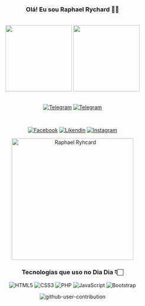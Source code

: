 <div align=center>

<section align=center>

### Olá! Eu sou Raphael Rychard 👋🏻
</section>

<section align=center><br>
	
<img height="180em"  src="https://github-readme-stats.vercel.app/api?username=raphaelrychard&show_icons=true&theme=buefy"> 
<img height="180em"  src="https://github-readme-stats.vercel.app/api/top-langs/?username=anuraghazra&layout=compact&theme=buefy"> 
</section>


<div style="display: inline_block" align=center><br>
  
[![Telegram](https://img.shields.io/badge/Telegram-2CA5E0?style=for-the-badge&logo=telegram&logoColor=white )](https://t.me/RaphaelRychard)
[![Telegram](https://img.shields.io/badge/WhatsApp-25D366?style=for-the-badge&logo=whatsapp&logoColor=white)](https://api.whatsapp.com/send?phone=5565984524722)
</div>
	
<section style="display: inline_block" align=center><br>
		
[![Facebook](https://img.shields.io/badge/Facebook-1877F2?style=for-the-badge&logo=facebook&logoColor=white)](https://www.linkedin.com/in/raphaelrychard)
[![Likendin](https://img.shields.io/badge/LinkedIn-0077B5?style=for-the-badge&logo=linkedin&logoColor=white)](https://www.linkedin.com/in/raphaelrychard)
[![Instagram](https://img.shields.io/badge/Instagram-E4405F?style=for-the-badge&logo=instagram&logoColor=white)](https://www.instagram.com/raphrych/)
</section>

<div style="display: inline_block" align="center">
	
<section>
<img height=330em align=center src="https://user-images.githubusercontent.com/67989564/172969445-bd8accaf-ba7d-42d2-b47d-a62d1cb3bf49.png" alt="Raphael Ryhcard">
</section>
	
### Tecnologias que uso no Dia Dia 👇🏻
<img src="https://img.shields.io/badge/HTML5-E34F26?style=for-the-badge&logo=html5&logoColor=white" alt="HTML5">
<img src="https://img.shields.io/badge/CSS3-1572B6?style=for-the-badge&logo=css3&logoColor=white" alt="CSS3">
<img src="https://img.shields.io/badge/PHP-777BB4?style=for-the-badge&logo=php&logoColor=white" alt="PHP">
<img src="https://img.shields.io/badge/JavaScript-F7DF1E?style=for-the-badge&logo=javascript&logoColor=black" alt="JavaScript"> 
<img src="https://img.shields.io/badge/Bootstrap-563D7C?style=for-the-badge&logo=bootstrap&logoColor=white" alt="Bootstrap">	
</div>

  ![github-user-contribution](https://user-images.githubusercontent.com/67989564/172982009-ae68fb42-c7b6-4b4b-87d1-bdef5a1f7712.svg)
	
</div>
